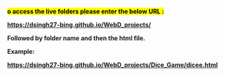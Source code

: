 <mark><b>o access the live folders please enter the below URL :<b>

<b>https://dsingh27-bing.github.io/WebD_projects/<b>

Followed by folder name and then the html file. 

Example:

<b>https://dsingh27-bing.github.io/WebD_projects/Dice_Game/dicee.html<b>
